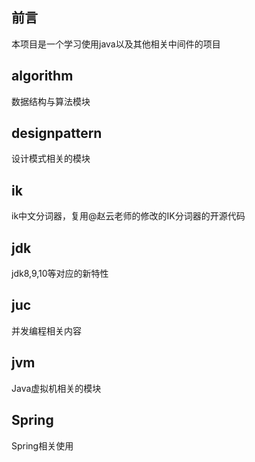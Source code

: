 ## 前言
本项目是一个学习使用java以及其他相关中间件的项目

## algorithm
数据结构与算法模块

## designpattern
设计模式相关的模块

## ik
ik中文分词器，复用@赵云老师的修改的IK分词器的开源代码
## jdk
jdk8,9,10等对应的新特性
## juc
并发编程相关内容
## jvm
Java虚拟机相关的模块
## Spring
Spring相关使用

